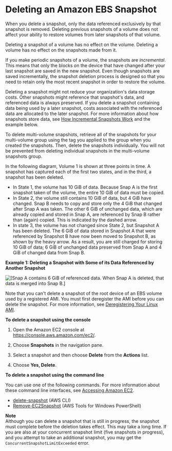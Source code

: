 # Deleting an Amazon EBS Snapshot<a name="ebs-deleting-snapshot"></a>

When you delete a snapshot, only the data referenced exclusively by that snapshot is removed\. Deleting previous snapshots of a volume does not affect your ability to restore volumes from later snapshots of that volume\. 

Deleting a snapshot of a volume has no effect on the volume\. Deleting a volume has no effect on the snapshots made from it\.

If you make periodic snapshots of a volume, the snapshots are *incremental*\. This means that only the blocks on the device that have changed after your last snapshot are saved in the new snapshot\. Even though snapshots are saved incrementally, the snapshot deletion process is designed so that you need to retain only the most recent snapshot in order to restore the volume\.

Deleting a snapshot might not reduce your organization's data storage costs\. Other snapshots might reference that snapshot's data, and referenced data is always preserved\. If you delete a snapshot containing data being used by a later snapshot, costs associated with the referenced data are allocated to the later snapshot\. For more information about how snapshots store data, see [How Incremental Snapshots Work](EBSSnapshots.md#how_snapshots_work) and the example below\.

To delete multi\-volume snapshots, retrieve all of the snapshots for your multi\-volume group using the tag you applied to the group when you created the snapshots\. Then, delete the snapshots individually\. You will not be prevented from deleting individual snapshots in the multi\-volume snapshots group\.

In the following diagram, Volume 1 is shown at three points in time\. A snapshot has captured each of the first two states, and in the third, a snapshot has been deleted\. 
+ In State 1, the volume has 10 GiB of data\. Because Snap A is the first snapshot taken of the volume, the entire 10 GiB of data must be copied\.
+ In State 2, the volume still contains 10 GiB of data, but 4 GiB have changed\. Snap B needs to copy and store only the 4 GiB that changed after Snap A was taken\. The other 6 GiB of unchanged data, which are already copied and stored in Snap A, are referenced by Snap B rather than \(again\) copied\. This is indicated by the dashed arrow\.
+ In state 3, the volume has not changed since State 2, but Snapshot A has been deleted\. The 6 GiB of data stored in Snapshot A that were referenced by Snapshot B have now been moved to Snapshot B, as shown by the heavy arrow\. As a result, you are still charged for storing 10 GiB of data; 6 GiB of unchanged data preserved from Snap A and 4 GiB of changed data from Snap B\.

 **Example 1: Deleting a Snapshot with Some of its Data Referenced by Another Snapshot**

![\[Snap A contains 6 GiB of referenced data. When Snap A is deleted, that data is merged into Snap B.\]](http://docs.aws.amazon.com/AWSEC2/latest/UserGuide/images/snapshot_1b.png)

Note that you can't delete a snapshot of the root device of an EBS volume used by a registered AMI\. You must first deregister the AMI before you can delete the snapshot\. For more information, see [Deregistering Your Linux AMI](deregister-ami.md)\.

**To delete a snapshot using the console**

1. Open the Amazon EC2 console at [https://console\.aws\.amazon\.com/ec2/](https://console.aws.amazon.com/ec2/)\.

1. Choose **Snapshots** in the navigation pane\. 

1. Select a snapshot and then choose **Delete** from the **Actions** list\.

1. Choose **Yes, Delete**\. 

**To delete a snapshot using the command line**

You can use one of the following commands\. For more information about these command line interfaces, see [Accessing Amazon EC2](concepts.md#access-ec2)\.
+ [delete\-snapshot](https://docs.aws.amazon.com/cli/latest/reference/ec2/delete-snapshot.html) \(AWS CLI\)
+ [Remove\-EC2Snapshot](https://docs.aws.amazon.com/powershell/latest/reference/items/Remove-EC2Snapshot.html) \(AWS Tools for Windows PowerShell\)

**Note**  
Although you can delete a snapshot that is still in progress, the snapshot must complete before the deletion takes effect\. This may take a long time\. If you are also at your concurrent snapshot limit \(five snapshots in progress\), and you attempt to take an additional snapshot, you may get the `ConcurrentSnapshotLimitExceeded` error\.